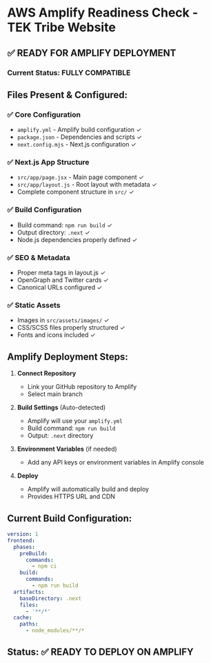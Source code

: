 # AWS Amplify Readiness Check - TEK Tribe Website

## ✅ READY FOR AMPLIFY DEPLOYMENT

### Current Status: **FULLY COMPATIBLE**

## Files Present & Configured:

### ✅ Core Configuration
- `amplify.yml` - Amplify build configuration ✓
- `package.json` - Dependencies and scripts ✓
- `next.config.mjs` - Next.js configuration ✓

### ✅ Next.js App Structure
- `src/app/page.jsx` - Main page component ✓
- `src/app/layout.js` - Root layout with metadata ✓
- Complete component structure in `src/` ✓

### ✅ Build Configuration
- Build command: `npm run build` ✓
- Output directory: `.next` ✓
- Node.js dependencies properly defined ✓

### ✅ SEO & Metadata
- Proper meta tags in layout.js ✓
- OpenGraph and Twitter cards ✓
- Canonical URLs configured ✓

### ✅ Static Assets
- Images in `src/assets/images/` ✓
- CSS/SCSS files properly structured ✓
- Fonts and icons included ✓

## Amplify Deployment Steps:

1. **Connect Repository**
   - Link your GitHub repository to Amplify
   - Select main branch

2. **Build Settings** (Auto-detected)
   - Amplify will use your `amplify.yml`
   - Build command: `npm run build`
   - Output: `.next` directory

3. **Environment Variables** (if needed)
   - Add any API keys or environment variables in Amplify console

4. **Deploy**
   - Amplify will automatically build and deploy
   - Provides HTTPS URL and CDN

## Current Build Configuration:
```yaml
version: 1
frontend:
  phases:
    preBuild:
      commands:
        - npm ci
    build:
      commands:
        - npm run build
  artifacts:
    baseDirectory: .next
    files:
      - '**/*'
  cache:
    paths:
      - node_modules/**/*
```

## Status: ✅ READY TO DEPLOY ON AMPLIFY